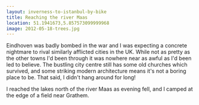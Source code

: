 ```yaml
---
layout: inverness-to-istanbul-by-bike
title: Reaching the river Maas
location: 51.1941673,5.857573099999968
image: 2012-05-18-trees.jpg
---
```

Eindhoven was badly bombed in the war and I was expecting a concrete nightmare to rival similarly afflicted cities in the UK. While not as pretty as the other towns I'd been through it was nowhere near as awful as I'd been led to believe. The bustling city centre still has some old churches which survived, and some striking modern architecture means it's not a boring place to be. That said, I didn't hang around for long!

I reached the lakes north of the river Maas as evening fell, and I camped at the edge of a field near Grathem.